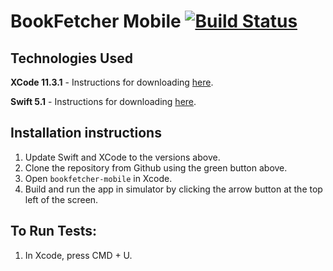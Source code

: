 # BookFetcher Mobile [![Build Status](https://travis-ci.org/mbdebbeler/bookfetcher-mobile.svg?branch=master)](https://travis-ci.org/mbdebbeler/bookfetcher-mobile)

## Technologies Used

**XCode 11.3.1** - Instructions for downloading [here](https://developer.apple.com/support/xcode/).

**Swift 5.1** - Instructions for downloading [here](https://swift.org/download/).

## Installation instructions
1. Update Swift and XCode to the versions above.
2. Clone the repository from Github using the green button above.
3. Open `bookfetcher-mobile` in Xcode.
4. Build and run the app in simulator by clicking the arrow button at the top left of the screen.


## To Run Tests:
1. In Xcode, press CMD + U.
